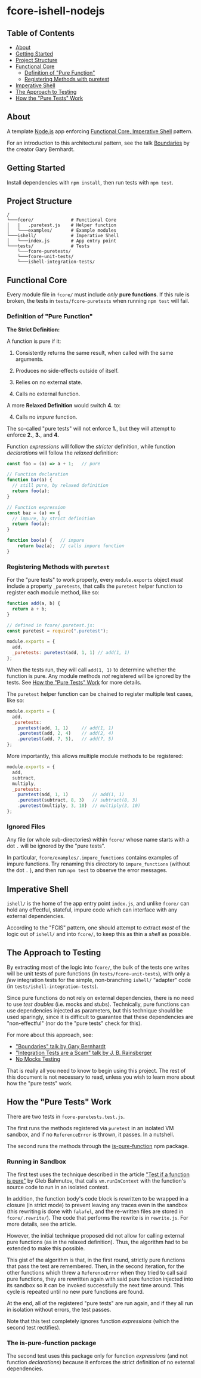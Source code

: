 # fcore-ishell-nodejs

## Table of Contents

- [About](#about)
- [Getting Started](#getting_started)
- [Project Structure](#project_structure)
- [Functional Core](#fcore)
    - [Definition of "Pure Function"](#purefunc)
    - [Registering Methods with puretest](#registering)
- [Imperative Shell](#ishell)
- [The Approach to Testing](#testing)
- [How the "Pure Tests" Work](#puretests)

## About <a name = "about"></a>

A template [Node.js](https://nodejs.org/en/) app enforcing [Functional Core, Imperative Shell](https://github.com/kbilsted/Functional-core-imperative-shell/blob/master/README.md) pattern.

For an introduction to this architectural pattern, see the talk [Boundaries](https://www.youtube.com/watch?v=eOYal8elnZk) by the creator Gary Bernhardt.

## Getting Started <a name = "getting_started"></a>

Install dependencies with `npm install`, then run tests with `npm test`.

## Project Structure <a name = "project_structure"></a>

```
/
└───fcore/              # Functional Core
│   |   .puretest.js    # Helper function
│   └───examples/       # Example modules
└───ishell/             # Imperative Shell
│   └───index.js        # App entry point
└───tests/              # Tests
    └───fcore-puretests/
    └───fcore-unit-tests/
    └───ishell-integration-tests/
```

## Functional Core <a name = "fcore"></a>

Every module file in `fcore/` must include _only_ **pure functions**. If this rule is broken, the tests in `tests/fcore-puretests` when running `npm test` will fail.

### Definition of "Pure Function" <a name = "purefunc"></a>

**The Strict Definition:**

A function is pure if it:

1. Consistently returns the same result, when called with the same arguments.

2. Produces no side-effects outside of itself.

3. Relies on no external state.

4. Calls no external function.

A more **Relaxed Definition** would switch **4.** to:

4. Calls no _impure_ function.

The so-called "pure tests" will not enforce **1.**, but they will attempt to enforce **2.**, **3.**, and **4.**

Function _expressions_ will follow the _stricter_ definition, while function _declarations_ will follow the _relaxed_ definition:

```js
const foo = (a) => a + 1;   // pure

// Function declaration
function bar(a) {
  // still pure, by relaxed definition
  return foo(a);
}

// Function expression
const baz = (a) => {
  // impure, by strict definition
  return foo(a);
}

function boo(a) {   // impure
    return baz(a);  // calls impure function
}
```

### Registering Methods with `puretest` <a name = "registering"></a>

For the "pure tests" to work properly, every `module.exports` object _must_ include a property `_puretests`, that calls the `puretest` helper function to register each module method, like so:

```js
function add(a, b) {
  return a + b;
}

// defined in fcore/.puretest.js:
const puretest = require(".puretest");

module.exports = {
  add,
  _puretests: puretest(add, 1, 1) // add(1, 1)
};
```

When the tests run, they will call `add(1, 1)` to determine whether the function is pure. Any module methods _not_ registered will be ignored by the tests. See [How the "Pure Tests" Work](#puretests) for more details.

The `puretest` helper function can be chained to register multiple test cases, like so:

```js
module.exports = {
  add,
  _puretests: 
    puretest(add, 1, 1)     // add(1, 1)
    .puretest(add, 2, 4)    // add(2, 4)
    .puretest(add, 7, 5),   // add(7, 5)
};
```

More importantly, this allows multiple module methods to be registered:

```js
module.exports = {
  add,
  subtract,
  multiply,
  _puretests:
    puretest(add, 1, 1)         // add(1, 1)
    .puretest(subtract, 8, 3)   // subtract(8, 3)
    .puretest(multiply, 3, 10)  // multiply(3, 10)
};
```

### Ignored Files

Any file (or whole sub-directories) within `fcore/` whose name starts with a dot `.` will be ignored by the "pure tests".

In particular, `fcore/examples/.impure_functions` contains examples of impure functions. Try renaming this directory to `impure_functions` (without the dot `.` ), and then run `npm test` to observe the error messages.

## Imperative Shell <a name = "ishell"></a>

`ishell/` is the home of the app entry point `index.js`, and unlike `fcore/` can hold any effectful, stateful, impure code which can interface with any external dependencies.

According to the "FCIS" pattern, one should attempt to extract _most_ of the logic out of `ishell/` and into `fcore/`, to keep this as thin a _shell_ as possible.

## The Approach to Testing <a name = "testing"></a>

By extracting most of the logic into `fcore/`, the bulk of the tests one writes will be unit tests of pure functions (in `tests/fcore-unit-tests`), with only a _few_ integration tests for the simple, non-branching `ishell/` "adapter" code (in `tests/ishell-integration-tests`).

Since pure functions do not rely on external dependencies, there is no need to use _test doubles_ (i.e. mocks and stubs). Technically, pure functions can use dependencies injected as parameters, but this technique should be used sparingly, since it is difficult to guarantee that these dependencies are "non-effectful" (nor do the "pure tests" check for this).

For more about this approach, see:

- ["Boundaries" talk by Gary Bernhardt](https://www.youtube.com/watch?v=eOYal8elnZk)
- ["Integration Tests are a Scam" talk by J. B. Rainsberger](https://www.youtube.com/watch?v=VDfX44fZoMc)
- [No Mocks Testing](https://github.com/kbilsted/Functional-core-imperative-shell/blob/master/README.md#2-test-isolation---nomock)

That is really all you need to know to begin using this project. The rest of this document is not necessary to read, unless you wish to learn more about how the "pure tests" work.

## How the "Pure Tests" Work

There are two tests in `fcore-puretests.test.js`.

The first runs the methods registered via `puretest` in an isolated VM sandbox, and if no `ReferenceError` is thrown, it passes. In a nutshell.

The second runs the methods through the [is-pure-function](https://www.npmjs.com/package/is-pure-function) npm package.

### Running in Sandbox

The first test uses the technique described in the article ["Test if a function is pure"](https://glebbahmutov.com/blog/test-if-a-function-is-pure-revisited/) by Gleb Bahmutov, that calls `vm.runInContext` with the function's source code to run in an isolated context.

In addition, the function body's code block is rewritten to be wrapped in a closure (in strict mode) to prevent leaving any traces even in the sandbox (this rewriting is done with `falafel`, and the re-written files are stored in `fcore/.rewrite/`). The code that performs the rewrite is in `rewrite.js`. For more details, see the article.

However, the initial technique proposed did not allow for calling external pure functions (as in the relaxed definition). Thus, the algorithm had to be extended to make this possible.

This gist of the algorithm is that, in the first round, strictly pure functions that pass the test are remembered. Then, in the second iteration, for the other functions which threw a `ReferenceError` when they tried to call said pure functions, they are rewritten again with said pure function injected into its sandbox so it can be invoked successfully the next time around. This cycle is repeated until no new pure functions are found.

At the end, all of the registered "pure tests" are run again, and if they all run in isolation without errors, the test passes.

Note that this test completely ignores function _expressions_ (which the second test rectifies).

### The is-pure-function package

The second test uses this package only for function _expressions_ (and not function _declarations_) because it enforces the strict definition of no external dependencies.
